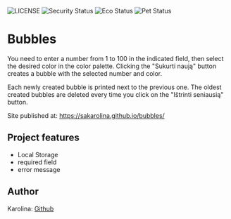 ![LICENSE](https://img.shields.io/badge/license-MIT-blue.svg?style=flat-square)
![Security Status](https://img.shields.io/security-headers?label=Security&url=https%3A%2F%2Fgithub.com&style=flat-square)
![Eco Status](https://img.shields.io/badge/ECO-Friendly-green.svg)
![Pet Status](https://img.shields.io/badge/Pet-Friendly-green) 

# Bubbles

You need to enter a number from 1 to 100 in the indicated field, then select the desired color in the color palette. Clicking the "Sukurti naują" button creates a bubble with the selected number and color.

Each newly created bubble is printed next to the previous one. The oldest created bubbles are deleted every time you click on the "Ištrinti seniausią" button.

Site published at: https://sakarolina.github.io/bubbles/

## Project features

-   Local Storage
-   required field
-   error message

## Author

Karolina: [Github](https://github.com/SaKarolina)
